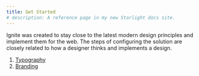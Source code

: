 ```yaml
---
title: Get Started
# description: A reference page in my new Starlight docs site.
---
```



Ignite was created to stay close to the latest modern design principles and implement them for the web. The steps of configuring the solution are closely related to how a designer thinks and implements a design.

1. [Typography](/typography/)
2. [Branding](/branding/)
